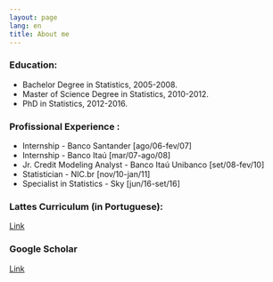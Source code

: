 ```yaml
---
layout: page
lang: en
title: About me
---
```


### Education:

* Bachelor Degree in Statistics, 2005-2008.
* Master of Science Degree in Statistics, 2010-2012.
* PhD in Statistics, 2012-2016.

### Profissional Experience :
* Internship - Banco Santander [ago/06-fev/07]
* Internship - Banco Itaú [mar/07-ago/08]
* Jr. Credit Modeling Analyst - Banco Itaú Unibanco [set/08-fev/10]
* Statistician - NIC.br [nov/10-jan/11]
* Specialist in Statistics - Sky [jun/16-set/16]

### Lattes Curriculum (in Portuguese):

[Link](http://lattes.cnpq.br/1816139493443640)

### Google Scholar

[Link](https://scholar.google.com.br/citations?user=w-tFs3sAAAAJ&hl=en)